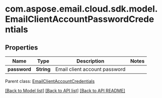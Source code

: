
# com.aspose.email.cloud.sdk.model.EmailClientAccountPasswordCredentials

## Properties
Name | Type | Description | Notes
------------ | ------------- | ------------- | -------------
**password** | **String** | Email client account password              | 

 Parent class: [EmailClientAccountCredentials](EmailClientAccountCredentials.md)
    
    


[[Back to Model list]](README.md#documentation-for-models) [[Back to API list]](README.md#documentation-for-api-endpoints) [[Back to API README]](README.md)

